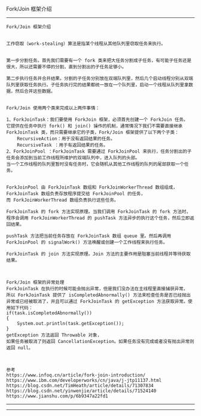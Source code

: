 Fork/Join 框架介绍




---------------------------------------------------------------------------------------------------------------------


```
Fork/Join 框架介绍


工作窃取（work-stealing）算法是指某个线程从其他队列里窃取任务来执行。


第一步分割任务。首先我们需要有一个 fork 类来把大任务分割成子任务，有可能子任务还是很大，所以还需要不停的分割，直到分割出的子任务足够小。

第二步执行任务并合并结果。分割的子任务分别放在双端队列里，然后几个启动线程分别从双端队列里获取任务执行。子任务执行完的结果都统一放在一个队列里，启动一个线程从队列里拿数据，然后合并这些数据。

```
```

Fork/Join 使用两个类来完成以上两件事情：

1、ForkJoinTask：我们要使用 ForkJoin 框架，必须首先创建一个 ForkJoin 任务。
它提供在任务中执行 fork() 和 join() 操作的机制，通常情况下我们不需要直接继承 ForkJoinTask 类，而只需要继承它的子类，Fork/Join 框架提供了以下两个子类：
    RecursiveAction：用于没有返回结果的任务。
    RecursiveTask ：用于有返回结果的任务。
2、ForkJoinPool ：ForkJoinTask 需要通过 ForkJoinPool 来执行，任务分割出的子任务会添加到当前工作线程所维护的双端队列中，进入队列的头部。
当一个工作线程的队列里暂时没有任务时，它会随机从其他工作线程的队列的尾部获取一个任务。


ForkJoinPool 由 ForkJoinTask 数组和 ForkJoinWorkerThread 数组组成，
ForkJoinTask 数组负责存放程序提交给 ForkJoinPool 的任务，
而 ForkJoinWorkerThread 数组负责执行这些任务。

ForkJoinTask 的 fork 方法实现原理。当我们调用 ForkJoinTask 的 fork 方法时，程序会调用 ForkJoinWorkerThread 的 pushTask 方法异步的执行这个任务，然后立即返回结果。

pushTask 方法把当前任务存放在 ForkJoinTask 数组 queue 里。然后再调用 ForkJoinPool 的 signalWork() 方法唤醒或创建一个工作线程来执行任务。

ForkJoinTask 的 join 方法实现原理。Join 方法的主要作用是阻塞当前线程并等待获取结果。



Fork/Join 框架的异常处理
ForkJoinTask 在执行的时候可能会抛出异常，但是我们没办法在主线程里直接捕获异常，
所以 ForkJoinTask 提供了 isCompletedAbnormally() 方法来检查任务是否已经抛出异常或已经被取消了，并且可以通过 ForkJoinTask 的 getException 方法获取异常。使用如下代码：
if(task.isCompletedAbnormally())
{
    System.out.println(task.getException());
}
getException 方法返回 Throwable 对象，
如果任务被取消了则返回 CancellationException。如果任务没有完成或者没有抛出异常则返回 null。



参考
https://www.infoq.cn/article/fork-join-introduction/
https://www.ibm.com/developerworks/cn/java/j-jtp11137.html
https://blog.csdn.net/TimHeath/article/details/71307834
https://blog.csdn.net/yinwenjie/article/details/71524140
https://www.jianshu.com/p/6b9347a22fd1

```
---------------------------------------------------------------------------------------------------------------------


---------------------------------------------------------------------------------------------------------------------

